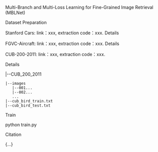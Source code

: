 Multi-Branch and Multi-Loss Learning for Fine-Grained Image Retrieval (MBLNet)

Dataset Preparation

Stanford Cars: link：xxx, extraction code：xxx.
Details

FGVC-Aircraft: link：xxx, extraction code：xxx.
Details

CUB-200-2011: link：xxx, extraction code：xxx.

Details

|--CUB_200_2011 

    |--images 
       |--001...
       |--002... 
       ... 
    |--cub_bird_train.txt 
    |--cub_bird_test.txt

Train

python train.py

Citation

{...}
